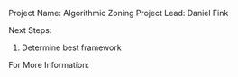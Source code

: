 Project Name: Algorithmic Zoning 
Project Lead: Daniel Fink

Next Steps:
1. Determine best framework 

For More Information: 
